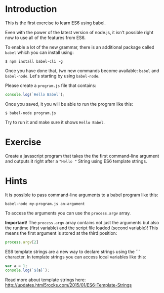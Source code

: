 # Introduction
This is the first exercise to learn ES6 using babel.

Even with the power of the latest version of node.js, it isn't possible right now to use all of the features from ES6.

To enable a lot of the new grammar, there is an additional package called `babel` which you can install using:

```shell
$ npm install babel-cli -g
```

Once you have done that, two new commands become available: `babel` and `babel-node`.
Let's starting by using `babel-node`.

Please create a `program.js` file that contains:

```javascript
console.log(`Hello Babel`);
```

Once you saved, it you will be able to run the program like this:

```shell
$ babel-node program.js
```

Try to run it and make sure it shows `Hello Babel`.

# Exercise
Create a javascript program that takes the the first command-line argument and
outputs it right after a `"Hello "` String using ES6 template strings.

# Hints
It is possible to pass command-line arguments to a babel program like this:

```
babel-node my-program.js an-argument
```

To access the arguments you can use the `process.argv` array.

**Important!** The `process.argv` array contains not just the arguments but also the runtime (first variable) and the script file loaded (second variable)!
This means the first argument is stored at the third position:

```javascript
process.argv[2]
```

ES6 template strings are a new way to declare strings using the `\`` character. In template strings you can access local variables like this:

```javascript
var a = 1;
console.log(`${a}`);
```

Read more about template strings here: http://updates.html5rocks.com/2015/01/ES6-Template-Strings

